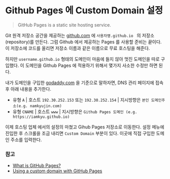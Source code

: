 # Github Pages 에 Custom Domain 설정

> GitHub Pages is a static site hosting service.

Git 원격 저장소 공간을 제공하는 [github.com](https://github.com) 에 `사용자명.github.io ` 의 저장소(repository)를 만든다. 
그럼 Github 에서 제공하는 Pages 를 사용할 준비는 끝이다. 이 저장소에 코드를 올리면 저장소 이름과 같은 이름으로 무료 호스팅을 해준다. 

하지만 `username.github.io` 형태의 도메인이 마음에 들지 않아 멋진 도메인을 따로 구입했다. 이 도메인을 Github Pages 에 적용하기 위해서 몇가지 사소한 수정만 하면 된다.

내가 도메인을 구입한 [godaddy.com](https://kr.godaddy.com/) 을 기준으로 말하자면, DNS 관리 페이지에 접속 후 아래 내용을 추가한다.
- 유형 `A` | 호스트 `192.30.252.153` 또는 `192.30.252.154` | 지시방향은  `본인 도메인주소(e.g. namkyujin.com)`
- 유형 `CNAME` | 호스트 `www` | 지시방향은  `Github Pages 도메인 (e.g. https://iamkyu.github.io)`

이제 호스팅 업체 에서의 설정의 마쳤고 Gihub Pages 저장소로 이동한다. 설정 메뉴에 진입한 후 스크롤을 조금 내리면 `Custom Domain` 부분이 있다. 이곳에 직접 구입한 도메인 주소를 입력한다.

### 참고
- [What is GitHub Pages?](https://help.github.com/articles/what-is-github-pages/)
- [Using a custom domain with GitHub Pages](https://help.github.com/articles/using-a-custom-domain-with-github-pages/)